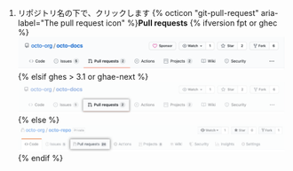 1. リポジトリ名の下で、クリックします
{% octicon "git-pull-request" aria-label="The pull request icon" %}**Pull requests**
    {% ifversion fpt or ghec %}
 ![Issue とプルリクエストのタブの選択](/assets/images/help/repository/repo-tabs-pull-requests.png)
    {% elsif ghes > 3.1 or ghae-next %}
    ![Pull request tab selection](/assets/images/enterprise/3.3/repository/repo-tabs-pull-requests.png){% else %}
 ![Issues tab](/assets/images/enterprise/3.1/help/repository/repo-tabs-pull-requests.png){% endif %}
